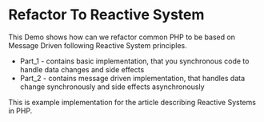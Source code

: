 # Refactor To Reactive System

This Demo shows how can we refactor common PHP to be based on Message Driven following Reactive System principles.  

- Part_1 - contains basic implementation, that you synchronous code to handle data changes and side effects
- Part_2 - contains message driven implementation, that handles data change synchronously and side effects asynchronously 

This is example implementation for the article describing Reactive Systems in PHP. 